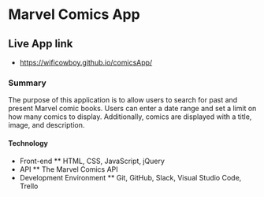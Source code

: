 # Marvel Comics App
## Live App link
* https://wificowboy.github.io/comicsApp/
### Summary
The purpose of this application is to allow users to search for past and present Marvel comic books. Users can enter a date range and set a limit on how many comics to display. Additionally, comics are displayed with a title, image, and description.
#### Technology
* Front-end
** HTML, CSS, JavaScript, jQuery 
* API
** The Marvel Comics API
* Development Environment
** Git, GitHub, Slack, Visual Studio Code, Trello


